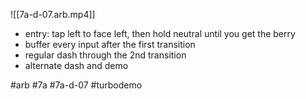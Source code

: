 

![[7a-d-07.arb.mp4]]

* entry: tap left to face left, then hold neutral until you get the berry
* buffer every input after the first transition
* regular dash through the 2nd transition
* alternate dash and demo

#arb #7a #7a-d-07 #turbodemo


